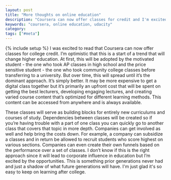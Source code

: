 ```yaml
---
layout: post
title: "More thoughts on online education"
description: "Coursera can now offer classes for credit and I'm excited by the changes this will bring to education"
keywords: "coursera, online education, udacity"
category:
tags: ["#meta"]
---
```

{% include setup %}
I was excited to read that Coursera can now offer classes for college credit. I’m optimistic that this is a start of a trend that will change higher education. At first, this will be adopted by the motivated student - the one who took AP classes in high school and the price sensitive student - the one who took community college classes before transferring to a university. But over time, this will spread until it’s the dominant approach. It’s simply better. It may be more expensive to get a digital class together but it’s primarily an upfront cost that will be spent on getting the best lecturers, developing engaging lectures, and creating varied course content that’s optimized for different learning methods. This content can be accessed from anywhere and is always available.

These classes will serve as building blocks for entirely new curriculums and courses of study. Dependencies between classes will be created so if you’re having trouble with a part of one class you can quickly go to another class that covers that topic in more depth. Companies can get involved as well and help bring the costs down. For example, a company can subsidize a classes and in return be allowed to recruit students who score highest on various sections. Companies can even create their own funnels based on the performance over a set of classes. I don’t know if this is the right approach since it will lead to corporate influence in education but I’m excited by the opportunities. This is something prior generations never had and just a shadow of what future generations will have. I'm just glad it's so easy to keep on learning after college.